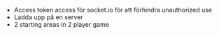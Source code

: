- Access token access för socket.io för att förhindra unauthorized use
- Ladda upp på en server
- 2 starting areas in 2 player game